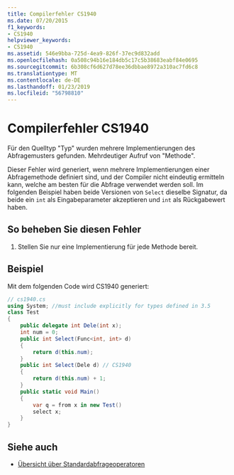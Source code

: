 ```yaml
---
title: Compilerfehler CS1940
ms.date: 07/20/2015
f1_keywords:
- CS1940
helpviewer_keywords:
- CS1940
ms.assetid: 546e9bba-725d-4ea9-826f-37ec9d832add
ms.openlocfilehash: 0a508c94b16e184db5c17c5b38683eabf84e0695
ms.sourcegitcommit: 6b308cf6d627d78ee36dbbae8972a310ac7fd6c8
ms.translationtype: MT
ms.contentlocale: de-DE
ms.lasthandoff: 01/23/2019
ms.locfileid: "56798810"
---
```

# <a name="compiler-error-cs1940"></a>Compilerfehler CS1940
Für den Quelltyp "Typ" wurden mehrere Implementierungen des Abfragemusters gefunden. Mehrdeutiger Aufruf von "Methode".  
  
 Dieser Fehler wird generiert, wenn mehrere Implementierungen einer Abfragemethode definiert sind, und der Compiler nicht eindeutig ermitteln kann, welche am besten für die Abfrage verwendet werden soll. Im folgenden Beispiel haben beide Versionen von `Select` dieselbe Signatur, da beide ein `int` als Eingabeparameter akzeptieren und `int` als Rückgabewert haben.  
  
## <a name="to-correct-this-error"></a>So beheben Sie diesen Fehler  
  
1.  Stellen Sie nur eine Implementierung für jede Methode bereit.  
  
## <a name="example"></a>Beispiel  
 Mit dem folgenden Code wird CS1940 generiert:  
  
```csharp  
// cs1940.cs  
using System; //must include explicitly for types defined in 3.5  
class Test  
{  
    public delegate int Dele(int x);  
    int num = 0;  
    public int Select(Func<int, int> d)  
    {  
        return d(this.num);  
    }  
    public int Select(Dele d) // CS1940  
    {  
        return d(this.num) + 1;  
    }  
    public static void Main()  
    {  
        var q = from x in new Test()  
        select x;  
    }  
}  
```  
  
## <a name="see-also"></a>Siehe auch

- [Übersicht über Standardabfrageoperatoren](../../csharp/programming-guide/concepts/linq/standard-query-operators-overview.md)
